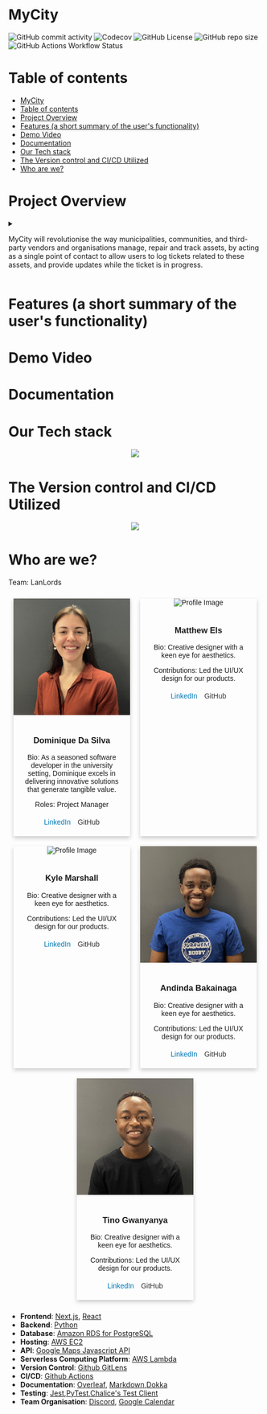 # MyCity

<p align="center">

![GitHub commit activity](https://img.shields.io/github/commit-activity/y/COS301-SE-2024/MyCity?style=flat-square)
![Codecov](https://img.shields.io/codecov/c/github/COS301-SE-2024/MyCity?style=flat-square)
![GitHub License](https://img.shields.io/github/license/COS301-SE-2024/MyCity?style=flat-square)
![GitHub repo size](https://img.shields.io/github/repo-size/COS301-SE-2024/MyCity?style=flat-square)
![GitHub Actions Workflow Status](https://img.shields.io/github/actions/workflow/status/COS301-SE-2024/MyCity/.github%2Fworkflows%2Ftest.yml?style=flat-square)

</p>

# Table of contents

- [MyCity](#mycity)
- [Table of contents](#table-of-contents)
- [Project Overview](#project-overview)
- [Features (a short summary of the user's functionality)](#features-a-short-summary-of-the-users-functionality)
- [Demo Video](#demo-video)
- [Documentation](#documentation)
- [Our Tech stack](#our-tech-stack)
- [The Version control and CI/CD Utilized](#the-version-control-and-cicd-utilized)
- [Who are we?](#who-are-we)


# Project Overview
<details>
<summary><p>MyCity will revolutionise the way municipalities, communities, and third-party vendors and organisations manage, repair and track assets, by acting as a single point of contact to allow users to log tickets related to these assets, and provide updates while the ticket is in progress.</p> </summary>

<p>The system will be designed to handle a wide range of assets for multiple municipalities, allowing users to easily log tickets to report faults and other issues from potholes to transformers.  By using either desktop or mobile devices, MyCity will allow users and municipalities to flag issues relating to assets in their communities, providing updates on progress to reported tickets, increasing the efficiency for both users and all stakeholders.</p>

<p>At the heart of the system is a robust tracking mechanism. Users can report or create assets, which are then logged into the system. A ticketing system will be used to manage these assets, tracking all communication related to them between users and organisations.  Each asset will have a GPS-location associated with it.  This will enable the system to consolidate related issues and reports, reducing the noise caused by multiple users opening different tickets referring to the same asset and issue. This real-time tracking and reporting mechanism will ensure that faults and tickets are addressed promptly and efficiently.</p>

<p>The system will feature a guest capability, allowing even those without a registered account to search and report issues in their area quickly and effortlessly. This inclusive approach ensures that anyone can contribute to the betterment of their community.  Users are able to verify existing reports and tickets by up-voting or down-voting, and by doing so will increase/decrease their priority.</p>

<p>One of the standout features of the system is its GPS enabled mapping capability. Each asset and report will be associated with a GPS location, enabling users to obtain directions from their location to any asset using the inbuilt map functionality of the app. This feature not only makes it easier for users to locate assets but also aids in efficient asset management.</p>

<p>An additional feature that could offer potential benefits, and is open for discussion, would be the ability to upload a photo of the asset or fault at the location of the asset.  With the ability to upload a photo with a ticket, the stakeholders would easily be able to verify the authenticity of the report, and to act and prioritise accordingly.</p>
</details>


# Features (a short summary of the user's functionality)

# Demo Video

# Documentation

# Our Tech stack

<p align="center">
  <a href="https://skillicons.dev">
    <img src="https://skillicons.dev/icons?i=nextjs,react,figma,python,aws,postgres,md,jest,discord&perline=6&theme=light" />
  </a>
</p>

# The Version control and CI/CD Utilized

<p align="center">
  <a href="https://skillicons.dev">
    <img src="https://skillicons.dev/icons?i=git,github,githubactions&theme=light" />
  </a>
</p>

# Who are we?
Team: LanLords

<style>
  .profile-container {
    display: flex;
    flex-wrap: wrap;
    justify-content: space-around;
  }
  .profile {
    box-shadow: 0 4px 8px 0 rgba(0,0,0,0.2);
    margin: 10px;
    width: calc(50% - 20px);
    text-align: center;
    font-family: 'Arial', sans-serif;
  }
  .profile img {
    width: 100%;
    height: auto;
  }
  .profile-info {
    padding: 15px;
  }
  .profile-link {
    margin: 5px;
    display: inline-block;
    text-decoration: none;
    color: #0077b5;
  }
  .profile-link.github {
    color: #333;
  }
</style>

<div class="profile-container">
  <!-- Profile 1 -->
  <div class="profile">
    <img src="/images/profile_Dominique_Da_Silva.jpg" alt="Profile Image">
    <div class="profile-info">
      <h3>Dominique Da Silva</h3>
      <p>Bio: As a seasoned software developer in the university setting, Dominique excels in delivering innovative solutions that generate tangible value.</p>
      <p>Roles: Project Manager</p>
      <a href="https://www.linkedin.com/in/DominiqueDaSilva/" class="profile-link">LinkedIn</a>
      <a href="https://github.com/Dominique-Da-Silva" class="profile-link github">GitHub</a>
    </div>
  </div>

  <!-- Profile 2 -->
  <div class="profile">
    <img src="/images/profile_Matthew_Els.jpg.jpg" alt="Profile Image">
    <div class="profile-info">
      <h3>Matthew Els</h3>
      <p>Bio: Creative designer with a keen eye for aesthetics.</p>
      <p>Contributions: Led the UI/UX design for our products.</p>
      <a href="https://www.linkedin.com/in/janesmith" class="profile-link">LinkedIn</a>
      <a href="https://www.github.com/janesmith" class="profile-link github">GitHub</a>
    </div>
  </div>

  <!-- Profile 3 -->
  <div class="profile">
    <img src="/images/profile_Kyle_Marshall.jpg.jpg" alt="Profile Image">
    <div class="profile-info">
      <h3>Kyle Marshall</h3>
      <p>Bio: Creative designer with a keen eye for aesthetics.</p>
      <p>Contributions: Led the UI/UX design for our products.</p>
      <a href="https://www.linkedin.com/in/janesmith" class="profile-link">LinkedIn</a>
      <a href="https://www.github.com/janesmith" class="profile-link github">GitHub</a>
    </div>
  </div>

  <!-- Profile 4 -->
  <div class="profile">
    <img src="/images/profile_Andinda_Bakainaga.jpg" alt="Profile Image">
    <div class="profile-info">
      <h3>Andinda Bakainaga</h3>
      <p>Bio: Creative designer with a keen eye for aesthetics.</p>
      <p>Contributions: Led the UI/UX design for our products.</p>
      <a href="https://www.linkedin.com/in/janesmith" class="profile-link">LinkedIn</a>
      <a href="https://www.github.com/janesmith" class="profile-link github">GitHub</a>
    </div>
  </div>

<!-- Profile 5 -->
  <div class="profile">
    <img src="/images/profile_Tino_Gwanyanya.jpg" alt="Profile Image">
    <div class="profile-info">
      <h3>Tino Gwanyanya</h3>
      <p>Bio: Creative designer with a keen eye for aesthetics.</p>
      <p>Contributions: Led the UI/UX design for our products.</p>
      <a href="https://www.linkedin.com/in/janesmith" class="profile-link">LinkedIn</a>
      <a href="https://www.github.com/janesmith" class="profile-link github">GitHub</a>
    </div>
  </div>

</div>


- **Frontend**: [Next.js](https://nextjs.org/), [React](https://reactjs.org/)
- **Backend**: [Python](https://www.python.org/)
- **Database**: [Amazon RDS for PostgreSQL](https://aws.amazon.com/rds/)
- **Hosting**: [AWS EC2](https://aws.amazon.com/ec2/)
- **API**:
  [Google Maps Javascript API](https://developers.google.com/maps/documentation/javascript/overview)
- **Serverless Computing Platform**:
  [AWS Lambda](https://aws.amazon.com/lambda/)
- **Version Control**: [Github GitLens](https://www.gitkraken.com/gitlens)
- **CI/CD**: [Github Actions](https://github.com/features/actions)
- **Documentation**: [Overleaf](https://www.overleaf.com/),
  [Markdown](https://www.markdownguide.org/),[Dokka](https://github.com/Kotlin/dokka)
- **Testing**:
  [Jest](https://jestjs.io/),[PyTest](https://pytest.org/),[Chalice's Test Client](https://aws.github.io/chalice/topics/testing.html)
- **Team Organisation**: [Discord](https://discord.com/),
  [Google Calendar](https://calendar.google.com/)
